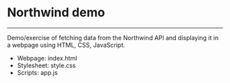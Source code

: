 # Northwind demo
---
Demo/exercise of fetching data from the Northwind API and displaying it in a webpage using HTML, CSS, JavaScript.  
* Webpage: index.html
* Stylesheet: style.css
* Scripts: app.js
